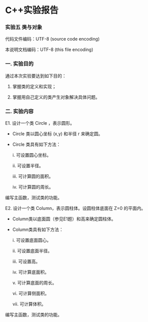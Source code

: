 # C++实验报告

### 实验五 类与对象

代码文件编码：UTF-8 (source code encoding)

本说明文档编码：UTF-8 (this file encoding)

### 一.   实验目的

通过本次实验要达到如下目的：

1.	掌握类的定义和实现；

2.	掌握用自己定义的类产生对象解决具体问题。

### 二.	实验内容

E1.  设计一个类 Circle ，表示圆形。

- Circle 类以圆心坐标 (x,y) 和半径 r 来确定圆。

- Circle 类具有如下方法：

    i.   可设置圆心坐标。
    
    ii.  可设置半径。
    
    iii. 可计算圆的面积。
    
    iv.  可计算圆的周长。
    

编写主函数，测试类的功能。

E2.  设计一个类 Column，表示圆柱体。设圆柱体底面在 Z=0 的平面内。

- Column类以底面圆（参见E1题）和高来确定圆柱体。
- Column类具有如下方法：

    i.   可设置底面圆心。
    
    ii.  可设置底面半径。
    
    iii. 可设置高。
    
    iv.  可计算底面积。
    
    v.   可计算底面的周长。
    
    vi.  可计算侧面积。
    
    vii. 可计算体积。

编写主函数，测试类的功能。

